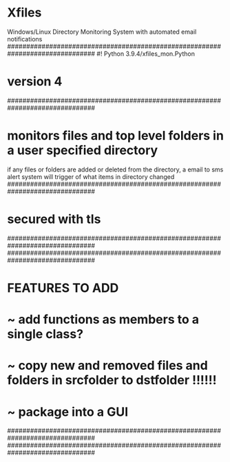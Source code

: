 # Xfiles
Windows/Linux  Directory Monitoring System with automated email notifications
###############################################################################
#! Python 3.9.4/xfiles_mon.Python										
# version 4																
###############################################################################
# monitors files and top level folders in a user specified directory 	
if any files or folders are added or deleted from the directory, a email to sms alert system will trigger of what items in directory changed		
###############################################################################
# secured with tls
###############################################################################
###############################################################################
# FEATURES TO ADD 		
# ~ add functions as members to a single class?
# ~ copy new and removed files and folders in srcfolder to dstfolder !!!!!!
# ~ package into a GUI
###############################################################################
###############################################################################
